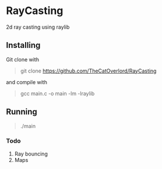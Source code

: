 # RayCasting
2d ray casting using raylib

## Installing
Git clone with 
> git clone https://github.com/TheCatOverlord/RayCasting

and compile with
> gcc main.c -o main -lm -lraylib

## Running
> ./main

### Todo
1. Ray bouncing
2. Maps
